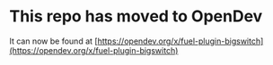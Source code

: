 # This repo has moved to OpenDev

It can now be found at [https://opendev.org/x/fuel-plugin-bigswitch](https://opendev.org/x/fuel-plugin-bigswitch)
